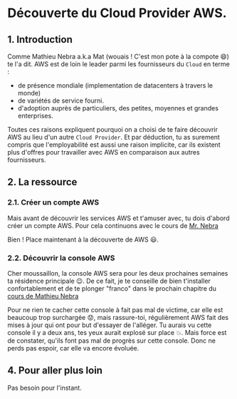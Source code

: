 # Découverte du Cloud Provider AWS.

## 1. Introduction

Comme Mathieu Nebra a.k.a Mat (wouais ! C'est mon pote à la compote 😄) te l'a dit.
AWS est de loin le leader parmi les fournisseurs du `Cloud` en terme :
- de présence mondiale (implementation de datacenters à travers le monde)
- de variétés de service fourni.
- d'adoption auprès de particuliers, des petites, moyennes et grandes enterprises.

Toutes ces raisons expliquent pourquoi on a choisi de te faire découvrir AWS au lieu d'un autre `Cloud Provider`. 
Et par déduction, tu as surement compris que l'employabilité est aussi une raison implicite,
car ils existent plus d'offres pour travailler avec AWS en comparaison aux autres fournisseurs.

## 2. La ressource
### 2.1. Créer un compte AWS
Mais avant de découvrir les services AWS et t'amuser avec, tu dois d'abord créer un compte AWS.
Pour cela continuons avec le cours de [Mr. Nebra](https://openclassrooms.com/fr/courses/4810836-decouvrez-le-cloud-avec-amazon-web-services/7821712-faites-vos-premiers-pas-sur-aws#/id/r-7821631)

Bien ! Place maintenant à la découverte de AWS 😃.

### 2.2. Découvrir la console AWS
Cher moussaillon, la console AWS sera pour les deux prochaines semaines ta résidence principale 😉.
De ce fait, je te conseille de bien t'installer confortablement et de te plonger "franco" dans le prochain chapitre du [cours de Mathieu Nebra](https://openclassrooms.com/fr/courses/4810836-decouvrez-le-cloud-avec-amazon-web-services/7821712-faites-vos-premiers-pas-sur-aws#/id/r-7821644)

Pour ne rien te cacher cette console à fait pas mal de victime, car elle est beaucoup trop surchargée 😟,
mais rassure-toi, régulièrement AWS fait des mises à jour qui ont pour but d'essayer de l'alléger. 
Tu aurais vu cette console il y a deux ans, tes yeux aurait explosé sur place 💥.
Mais force est de constater, qu'ils font pas mal de progrès sur cette console.
Donc ne perds pas espoir, car elle va encore évoluée.


## 4. Pour aller plus loin
Pas besoin pour l'instant.
